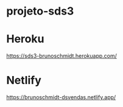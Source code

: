 # projeto-sds3

# Heroku
https://sds3-brunoschmidt.herokuapp.com/

# Netlify
https://brunoschmidt-dsvendas.netlify.app/
